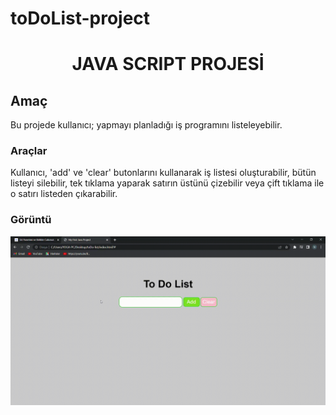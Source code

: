 # toDoList-project

<h1 align='center'>JAVA SCRIPT PROJESİ</h1>

<h2>Amaç</h2>
Bu projede kullanıcı;  yapmayı planladığı iş programını listeleyebilir. 

<h3>Araçlar</h3>
Kullanıcı, 'add' ve 'clear' butonlarını kullanarak iş listesi oluşturabilir, bütün listeyi silebilir, tek tıklama yaparak satırın üstünü çizebilir veya çift tıklama ile  o satırı listeden çıkarabilir.

<h3>Görüntü</h3>

![](toDo-list.gif)







